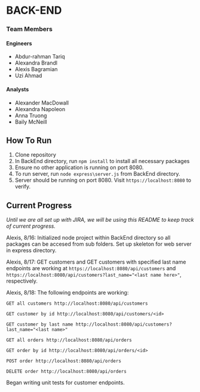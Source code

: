 # BACK-END

### Team Members

#### Engineers

- Abdur-rahman Tariq
- Alexandra Brandl
- Alexis Bagramian
- Uzi Ahmad

#### Analysts

- Alexander MacDowall
- Alexandra Napoleon
- Anna Truong
- Baily McNeill

## How To Run

1. Clone repository
2. In BackEnd directory, run `npm install` to install all necessary packages
3. Ensure no other application is running on port 8080.
4. To run server, run `node express\server.js` from BackEnd directory.
5. Server should be running on port 8080. Visit `https://localhost:8080` to verify.

## Current Progress

_Until we are all set up with JIRA, we will be using this README to keep track of current progress._

Alexis, 8/16: Initialized node project within BackEnd directory so all packages can be accesed from sub folders. Set up skeleton for web server in express directory.

Alexis, 8/17: GET customers and GET customers with specified last name endpoints are working at `https://localhost:8080/api/customers` and `https://localhost:8080/api/customers?last_name="<last name here>"`, respectively.

Alexis, 8/18: The following endpoints are working:

```
GET all customers http://localhost:8080/api/customers

GET customer by id http://localhost:8080/api/customers/<id>

GET customer by last name http://localhost:8080/api/customers?last_name="<last name>"

GET all orders http://localhost:8080/api/orders

GET order by id http://localhost:8080/api/orders/<id>

POST order http://localhost:8080/api/orders

DELETE order http://localhost:8080/api/orders
```

Began writing unit tests for customer endpoints.
